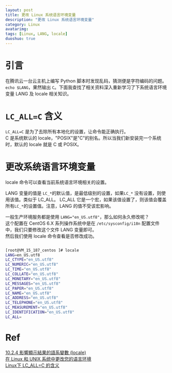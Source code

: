 ```yaml
---
layout: post
title: 更改 Linux 系统语言环境变量
description: "更改 Linux 系统语言环境变量"
category: Linux
avatarimg:
tags: [Linux, LANG, locale]
duoshuo: true
---
```


# 引言

在腾讯云一台云主机上编写 Python 脚本时发现乱码，猜测便是字符编码的问题。
`echo $LANG`，果然输出 `C`。下面我查找了相关资料深入重新学习了下系统语言环境变量 LANG 及 locale 相关知识。

#  `LC_ALL=C` 含义

`LC_ALL=C` 是为了去除所有本地化的设置，让命令能正确执行。  
C 是系统默认的 locale，"POSIX"是"C"的别名。所以当我们新安装完一个系统时，默认的 locale 就是 C 或 POSIX。

# 更改系统语言环境变量

locale 命令可以查看当前系统语言环境相关的设置。

LANG 变量的值是 `LC_*`的默认值，是最低级别的设置，如果`LC_*` 没有设置，则使用该值。类似于 LC_ALL。
LC_ALL 它是一个宏，如果该值设置了，则该值会覆盖所有`LC_*`的设置值。注意，LANG 的值不受该宏影响。

一般生产环境服务都是使用 `LANG="en_US.utf8"`，那么如何永久修改呢？  
这个配置在 CentOS 6.X 系列操作系统中是在 `/etc/sysconfig/i18n` 配置文件中，我们只要修改这个文件 LANG 变量即可。  
然后我们使用 locale 命令查看是否修改成功。

```bash

[root@VM_15_187_centos ]# locale 
LANG=en_US.utf8
LC_CTYPE="en_US.utf8"
LC_NUMERIC="en_US.utf8"
LC_TIME="en_US.utf8"
LC_COLLATE="en_US.utf8"
LC_MONETARY="en_US.utf8"
LC_MESSAGES="en_US.utf8"
LC_PAPER="en_US.utf8"
LC_NAME="en_US.utf8"
LC_ADDRESS="en_US.utf8"
LC_TELEPHONE="en_US.utf8"
LC_MEASUREMENT="en_US.utf8"
LC_IDENTIFICATION="en_US.utf8"
LC_ALL=

```    


# Ref
[10.2.4 影響顯示結果的語系變數 (locale)](http://linux.vbird.org/linux_basic/0320bash.php#variable_locale)  
[在 Linux 和 UNIX 系统中更改您的语言环境](http://www.ibm.com/support/knowledgecenter/zh/SSMKHH_9.0.0/com.ibm.etools.mft.doc/ae19494_.htm)  
[Linux下 LC_ALL=C 的含义](http://blog.csdn.net/ict2014/article/details/23946471)    
